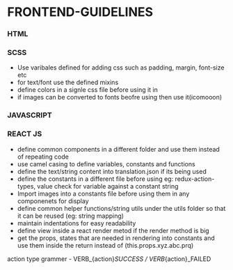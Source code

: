 # FRONTEND-GUIDELINES

### HTML

### SCSS
  - Use varibales defined for adding css such as padding, margin, font-size etc
  - for text/font use the defined mixins
  - define colors in a signle css file before using it in
  - if images can be converted to fonts beofre using then use it(icomooon)

### JAVASCRIPT

### REACT JS
  - define common components in a different folder and use them instead of repeating code
  - use camel casing to define variables, constants and functions
  - define the text/string content into translation.json if its being used
  - define the constants in a different file before using eg: redux-action-types, value check for variable against a constant string
  - Import images into a constants file before using them in any componenets for display
  - define common helper functions/string utils under the utils folder so that it can be reused (eg: string mapping)
  - maintain indentations for easy readability
  - define view inside a react render metod if the render method is big
  - get the props, states that are needed in rendering into constants and use them inside the return instead of (this.props.xyz.abc.prq)

action type grammer - VERB_{action}_SUCCESS / VERB_{action}_FAILED
